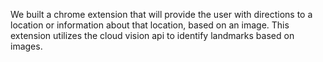 We built a chrome extension that will provide the user with directions to a location or information about that location, based on an image. This extension utilizes the cloud vision api to identify landmarks based on images. 